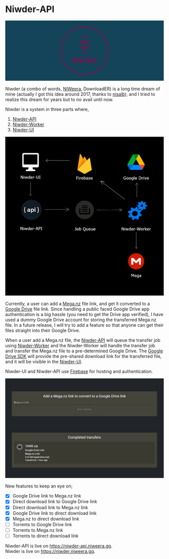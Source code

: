 # Niwder-API

![image](assets/cover_3.png)

Niwder (a combo of words, [NIWeera](https://github.com/Niweera), DownloadER) is a long time dream of mine (actually I got this idea around 2017, thanks to [nisalb](https://github.com/nisalb)), and I tried to realize this dream for years but to no avail until now.

Niwder is a system in three parts where,

1. [Niwder-API](https://github.com/Niweera/niwder-api)
2. [Niwder-Worker](https://github.com/Niweera/niwder-api/tree/main/src/worker)
3. [Niwder-UI](https://github.com/Niweera/niwder)

![image](assets/system.jpg)

Currently, a user can add a [Mega.nz](https://mega.nz) file link, and get it converted to a [Google Drive](https://drive.google.com) file link. Since handling a public faced Google Drive app authentication is a big hassle (you need to get the Drive app verified), I have used a dummy Google Drive account for storing the transferred Mega.nz file. In a future release, I will try to add a feature so that anyone can get their files straight into their Google Drive.

When a user add a Mega.nz file, the [Niwder-API](https://github.com/Niweera/niwder-api) will queue the transfer job using [Niwder-Worker](https://github.com/Niweera/niwder-api/tree/main/src/worker) and the Niwder-Worker will handle the transfer job and transfer the Mega.nz file to a pre-determined Google Drive. The [Google Drive SDK](https://developers.google.com/drive) will provide the pre-shared download link for the transferred file, and it will be visible in the [Niwder-UI](https://github.com/Niweera/niwder).

Niwder-UI and Niwder-API use [Firebase](https://firebase.google.com/) for hosting and authentication.

![image](assets/ui.jpg)

New features to keep an eye on;

- [x] Google Drive link to Mega.nz link
- [x] Direct download link to Google Drive link
- [x] Direct download link to Mega.nz link
- [x] Google Drive link to direct download link
- [x] Mega.nz to direct download link
- [ ] Torrents to Google Drive link
- [ ] Torrents to Mega.nz link
- [ ] Torrents to direct download link

Niwder-API is live on https://niwder-api.niweera.gq. <br/>
Niwder is live on https://niwder.niweera.gq.
